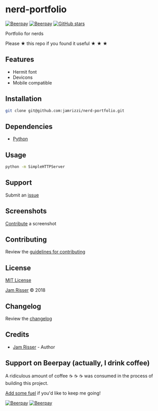 # nerd-portfolio

[![Beerpay](https://beerpay.io/jamrizzi/nerd-portfolio/badge.svg?style=beer-square)](https://beerpay.io/jamrizzi/nerd-portfolio)
[![Beerpay](https://beerpay.io/jamrizzi/nerd-portfolio/make-wish.svg?style=flat-square)](https://beerpay.io/jamrizzi/nerd-portfolio?focus=wish)
[![GitHub stars](https://img.shields.io/github/stars/jamrizzi/nerd-portfolio.svg?style=social&label=Stars)](https://github.com/jamrizzi/nerd-portfolio)

Portfolio for nerds

Please &#9733; this repo if you found it useful &#9733; &#9733; &#9733;


## Features

* Hermit font
* Devicons
* Mobile compatible


## Installation

```sh
git clone git@github.com:jamrizzi/nerd-portfolio.git
```


## Dependencies

* [Python](https://www.python.org)


## Usage

```sh
python -m SimpleHTTPServer
```


## Support

Submit an [issue](https://github.com/jamrizzi/nerd-portfolio/issues/new)


## Screenshots

[Contribute](https://github.com/jamrizzi/nerd-portfolio/blob/master/CONTRIBUTING.md) a screenshot


## Contributing

Review the [guidelines for contributing](https://github.com/jamrizzi/nerd-portfolio/blob/master/CONTRIBUTING.md)


## License

[MIT License](https://github.com/jamrizzi/nerd-portfolio/blob/master/LICENSE)

[Jam Risser](https://jam.jamrizzi.com) &copy; 2018


## Changelog

Review the [changelog](https://github.com/jamrizzi/nerd-portfolio/blob/master/CHANGELOG.md)


## Credits

* [Jam Risser](https://jam.jamrizzi.com) - Author


## Support on Beerpay (actually, I drink coffee)

A ridiculous amount of coffee :coffee: :coffee: :coffee: was consumed in the process of building this project.

[Add some fuel](https://beerpay.io/jamrizzi/nerd-portfolio) if you'd like to keep me going!

[![Beerpay](https://beerpay.io/jamrizzi/nerd-portfolio/badge.svg?style=beer-square)](https://beerpay.io/jamrizzi/nerd-portfolio)
[![Beerpay](https://beerpay.io/jamrizzi/nerd-portfolio/make-wish.svg?style=flat-square)](https://beerpay.io/jamrizzi/nerd-portfolio?focus=wish)
